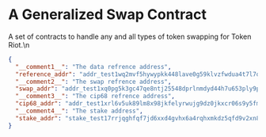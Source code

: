 # A Generalized Swap Contract
A set of contracts to handle any and all types of token swapping for Token Riot.\n
```json
{
  "__comment1__": "The data refrence address",
  "reference_addr": "addr_test1wq2mvf5hywypkk448lave0g59klvzfwdua4t7l7qhfc02dqdjr4sy",
  "__comment2__": "The swap refrence address",
  "swap_addr": "addr_test1xq0pg5k3gc47qe8ntj25548dprlnmdyd44h7u653ply9pkw8yq3wjqnaym5vvm2sewd4m2xpwdhv69gqj62c5dxw5xwqm3j3fa",
  "__comment3__": "The cip68 refrence address",
  "cip68_addr": "addr_test1xrl6v5uk89lm8x98jkfelyrwujg9dz0jkxcr06s9y5fm8rw8yq3wjqnaym5vvm2sewd4m2xpwdhv69gqj62c5dxw5xwq2xr7mm",
  "__comment4__": "The stake address",
  "stake_addr": "stake_test17rrjqghfqf7jd6xxd4gvhx6a4rqhxmkdz5qfd9v2xn82r8qzs6dvv"
}
```
